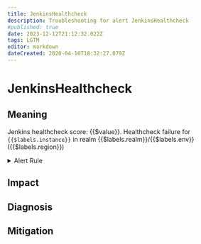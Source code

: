 ```yaml
---
title: JenkinsHealthcheck
description: Troubleshooting for alert JenkinsHealthcheck
#published: true
date: 2023-12-12T21:12:32.022Z
tags: LGTM
editor: markdown
dateCreated: 2020-04-10T18:32:27.079Z
---
```


# JenkinsHealthcheck

## Meaning
[//]: # "Short paragraph that explains what the alert means"
Jenkins healthcheck score: {{$value}}. Healthcheck failure for `{{$labels.instance}}` in realm {{$labels.realm}}/{{$labels.env}} ({{$labels.region}})

<details>
  <summary>Alert Rule</summary>

  ```yaml
alert: JenkinsHealthcheck
expr: jenkins_health_check_score < 1
for: 0m
labels:
    severity: critical
annotations:
    summary: Jenkins healthcheck (instance {{ $labels.instance }})
    description: |-
        Jenkins healthcheck score: {{$value}}. Healthcheck failure for `{{$labels.instance}}` in realm {{$labels.realm}}/{{$labels.env}} ({{$labels.region}})
          VALUE = {{ $value }}
          LABELS = {{ $labels }}
    runbook: https://github.com/srerun/prometheus-alerts/content/runbooks/JenkinsHealthcheck

  ```
</details>


## Impact
[//]: # "What could / will happen if the alert is not addressed"



## Diagnosis
[//]: # "Steps to take to identify the cause of the problem"



## Mitigation
[//]: # "The steps necessary to resolve the alert"
